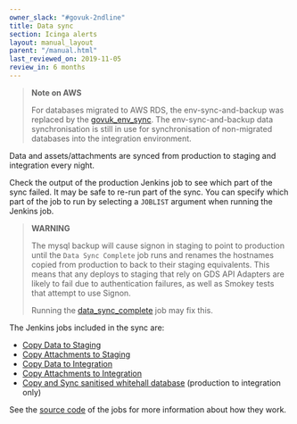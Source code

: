```yaml
---
owner_slack: "#govuk-2ndline"
title: Data sync
section: Icinga alerts
layout: manual_layout
parent: "/manual.html"
last_reviewed_on: 2019-11-05
review_in: 6 months
---
```

> **Note on AWS**
>
> For databases migrated to AWS RDS, the env-sync-and-backup was replaced by the [govuk_env_sync](/manual/govuk-env-sync.html).
> The env-sync-and-backup data synchronisation is still in use for synchronisation of non-migrated
> databases into the integration environment.

Data and assets/attachments are synced from production to staging and integration every night.

Check the output of the production Jenkins job to see which part of the sync failed. It may be safe to re-run part of the sync. You can specify which part of the job to run by selecting a `JOBLIST` argument when running the Jenkins job.

> **WARNING**
>
> The mysql backup will cause signon in staging to point to production until the
> `Data Sync Complete` job runs and renames the hostnames copied from production
> to back to their staging equivalents.  This means that any deploys to staging
> that rely on GDS API Adapters are likely to fail due to authentication
> failures, as well as Smokey tests that attempt to use Signon.
>
>  Running the [data_sync_complete](https://deploy.staging.publishing.service.gov.uk/job/Data_Sync_Complete/) job may fix this.

The Jenkins jobs included in the sync are:

* [Copy Data to Staging](https://deploy.publishing.service.gov.uk/job/Copy_Data_to_Staging/)
* [Copy Attachments to Staging](https://deploy.publishing.service.gov.uk/job/Copy_Attachments_to_Staging/)
* [Copy Data to Integration](https://deploy.publishing.service.gov.uk/job/Copy_Data_to_Integration/)
* [Copy Attachments to Integration](https://deploy.publishing.service.gov.uk/job/Copy_Attachments_to_Integration/)
* [Copy and Sync sanitised whitehall database](https://deploy.publishing.service.gov.uk/job/copy_sanitised_whitehall_database/) (production to integration only)

See the [source code](https://github.com/alphagov/env-sync-and-backup/tree/master/jobs) of the jobs for more information about how they work.
